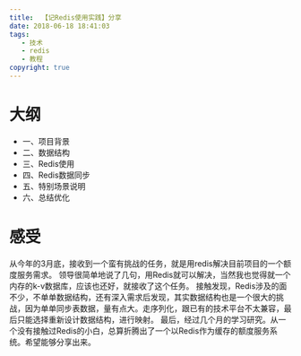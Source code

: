 ```yaml
---
title:  【记Redis使用实践】分享
date: 2018-06-18 18:41:03
tags: 
   - 技术 
   - redis 
   - 教程
copyright: true
---
```

# 大纲
* 一、项目背景
* 二、数据结构
* 三、Redis使用
* 四、Redis数据同步
* 五、特别场景说明
* 六、总结优化

# 感受
  从今年的3月底，接收到一个蛮有挑战的任务，就是用redis解决目前项目的一个额度服务需求。
  领导很简单地说了几句，用Redis就可以解决，当然我也觉得就一个内存的k-v数据库，应该也还好，就接收了这个任务。
  接触发现，Redis涉及的面不少，不单单数据结构，还有深入需求后发现，其实数据结构也是一个很大的挑战，因为单单同步表数据，量有点大。走序列化，跟已有的技术平台不太兼容，最后只能选择重新设计数据结构，进行映射。
  最后，经过几个月的学习研究。从一个没有接触过Redis的小白，总算折腾出了一个以Redis作为缓存的额度服务系统。希望能够分享出来。
